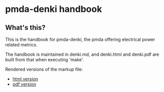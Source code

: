 # pmda-denki handbook

## What's this?

This is the handbook for pmda-denki, the pmda offering electrical 
power related metrics.

The handbook is maintained in denki.md, and denki.html and denki.pdf
are built from that when executing 'make'.

Rendered versions of the markup file:

* [html version](https://htmlpreview.github.io/?https://github.com/christianhorn/smallhelpers/blob/main/pmda-denki-handbook/denki.html)
* [pdf version](https://github.com/christianhorn/smallhelpers/blob/main/pmda-denki-handbook/denki.pdf)
